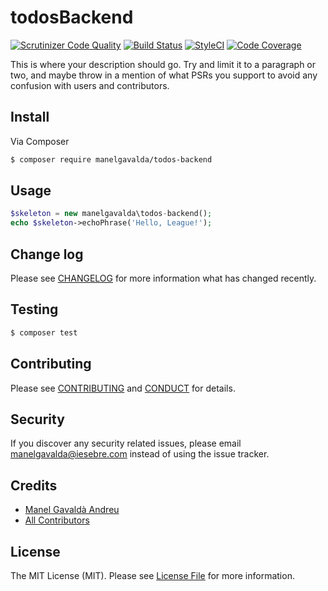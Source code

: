 # todosBackend
[![Scrutinizer Code Quality](https://scrutinizer-ci.com/g/manelgavalda/todosBackend/badges/quality-score.png?b=master)](https://scrutinizer-ci.com/g/manelgavalda/todosBackend/?branch=master)
[![Build Status](https://travis-ci.org/manelgavalda/todosBackend.svg?branch=master)](https://travis-ci.org/manelgavalda/todosBackend)
[![StyleCI](https://styleci.io/repos/71568885/shield?branch=master)](https://styleci.io/repos/71568885)
[![Code Coverage](https://scrutinizer-ci.com/g/manelgavalda/todosBackend/badges/coverage.png?b=master)](https://scrutinizer-ci.com/g/manelgavalda/todosBackend/?branch=master)


This is where your description should go. Try and limit it to a paragraph or two, and maybe throw in a mention of what
PSRs you support to avoid any confusion with users and contributors.

## Install

Via Composer

``` bash
$ composer require manelgavalda/todos-backend
```

## Usage

``` php
$skeleton = new manelgavalda\todos-backend();
echo $skeleton->echoPhrase('Hello, League!');
```

## Change log

Please see [CHANGELOG](CHANGELOG.md) for more information what has changed recently.

## Testing

``` bash
$ composer test
```

## Contributing

Please see [CONTRIBUTING](CONTRIBUTING.md) and [CONDUCT](CONDUCT.md) for details.

## Security

If you discover any security related issues, please email manelgavalda@iesebre.com instead of using the issue tracker.

## Credits

- [Manel Gavaldà Andreu][link-author]
- [All Contributors][link-contributors]

## License

The MIT License (MIT). Please see [License File](LICENSE.md) for more information.

[ico-version]: https://img.shields.io/packagist/v/manelgavalda/todos-backend.svg?style=flat-square
[ico-license]: https://img.shields.io/badge/license-MIT-brightgreen.svg?style=flat-square
[ico-travis]: https://img.shields.io/travis/manelgavalda/todos-backend/master.svg?style=flat-square
[ico-scrutinizer]: https://img.shields.io/scrutinizer/coverage/g/manelgavalda/todos-backend.svg?style=flat-square
[ico-code-quality]: https://img.shields.io/scrutinizer/g/manelgavalda/todos-backend.svg?style=flat-square
[ico-downloads]: https://img.shields.io/packagist/dt/manelgavalda/todos-backend.svg?style=flat-square

[link-packagist]: https://packagist.org/packages/manelgavalda/todos-backend
[link-travis]: https://travis-ci.org/manelgavalda/todos-backend
[link-scrutinizer]: https://scrutinizer-ci.com/g/manelgavalda/todos-backend/code-structure
[link-code-quality]: https://scrutinizer-ci.com/g/manelgavalda/todos-backend
[link-downloads]: https://packagist.org/packages/manelgavalda/todos-backend
[link-author]: https://github.com/manelgavalda
[link-contributors]: ../../contributors